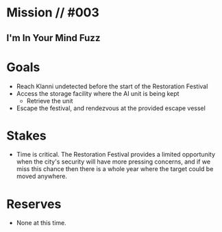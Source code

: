 # Mission // #003
## I'm In Your Mind Fuzz
# Goals
- Reach Klanni undetected before the start of the Restoration Festival
- Access the storage facility where the AI unit is being kept
  - Retrieve the unit
- Escape the festival, and rendezvous at the provided escape vessel

# Stakes
- Time is critical. The Restoration Festival provides a limited opportunity when the city's security will have more pressing concerns, and if we miss this chance then there is a whole year where the target could be moved anywhere.
 
# Reserves
- None at this time.
